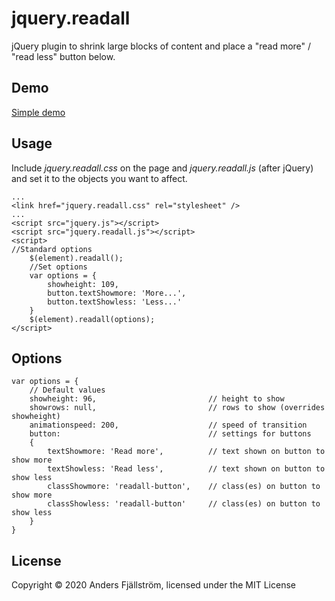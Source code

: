 # jquery.readall

jQuery plugin to shrink large blocks of content and place a "read more" / "read less" button below.

## Demo
[Simple demo](http://www.morriz.net/demo/jquery.readall/examples/example1.html)

## Usage
Include *jquery.readall.css* on the page and *jquery.readall.js* (after jQuery) and set it to the objects you want to affect.
```
...
<link href="jquery.readall.css" rel="stylesheet" />
...
<script src="jquery.js"></script>
<script src="jquery.readall.js"></script>
<script>
//Standard options
    $(element).readall();
    //Set options
    var options = {
        showheight: 109, 
        button.textShowmore: 'More...', 
        button.textShowless: 'Less...'
    }
    $(element).readall(options);
</script>

```

## Options
```
var options = {
    // Default values
    showheight: 96,                         // height to show
    showrows: null,                         // rows to show (overrides showheight)
    animationspeed: 200,                    // speed of transition
    button:                                 // settings for buttons
    {
        textShowmore: 'Read more',          // text shown on button to show more
        textShowless: 'Read less',          // text shown on button to show less
        classShowmore: 'readall-button',    // class(es) on button to show more
        classShowless: 'readall-button'     // class(es) on button to show less
    }
}
```

## License
Copyright &copy; 2020 Anders Fj&auml;llstr&ouml;m, licensed under the MIT License 
